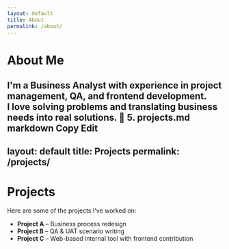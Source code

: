 ```yaml
---
layout: default
title: About
permalink: /about/
---
```


# About Me

I'm a Business Analyst with experience in project management, QA, and frontend development.  
I love solving problems and translating business needs into real solutions.
📄 5. projects.md
markdown
Copy
Edit
---
layout: default
title: Projects
permalink: /projects/
---

# Projects

Here are some of the projects I've worked on:

- **Project A** – Business process redesign
- **Project B** – QA & UAT scenario writing
- **Project C** – Web-based internal tool with frontend contribution